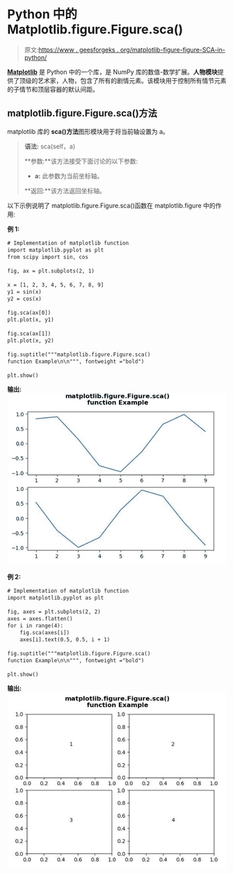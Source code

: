 # Python 中的 Matplotlib.figure.Figure.sca()

> 原文:[https://www . geesforgeks . org/matplotlib-figure-figure-SCA-in-python/](https://www.geeksforgeeks.org/matplotlib-figure-figure-sca-in-python/)

[**Matplotlib**](https://www.geeksforgeeks.org/python-introduction-matplotlib/) 是 Python 中的一个库，是 NumPy 库的数值-数学扩展。**人物模块**提供了顶级的艺术家，人物，包含了所有的剧情元素。该模块用于控制所有情节元素的子情节和顶层容器的默认间距。

## matplotlib.figure.Figure.sca()方法

matplotlib 库的 **sca()方法**图形模块用于将当前轴设置为 a。

> **语法:** sca(self，a)
> 
> **参数:**该方法接受下面讨论的以下参数:
> 
> *   **a:** 此参数为当前坐标轴。
> 
> **返回:**该方法返回坐标轴。

以下示例说明了 matplotlib.figure.Figure.sca()函数在 matplotlib.figure 中的作用:

**例 1:**

```
# Implementation of matplotlib function
import matplotlib.pyplot as plt
from scipy import sin, cos

fig, ax = plt.subplots(2, 1)

x = [1, 2, 3, 4, 5, 6, 7, 8, 9]
y1 = sin(x)
y2 = cos(x)

fig.sca(ax[0])
plt.plot(x, y1)

fig.sca(ax[1])
plt.plot(x, y2)

fig.suptitle("""matplotlib.figure.Figure.sca()
function Example\n\n""", fontweight ="bold") 

plt.show() 
```

**输出:**
![](img/6ce9cab1ce9dcf3899a44ee36fffeefb.png)

**例 2:**

```
# Implementation of matplotlib function
import matplotlib.pyplot as plt

fig, axes = plt.subplots(2, 2) 
axes = axes.flatten() 
for i in range(4):
    fig.sca(axes[i])
    axes[i].text(0.5, 0.5, i + 1)

fig.suptitle("""matplotlib.figure.Figure.sca()
function Example\n\n""", fontweight ="bold") 

plt.show()  
```

**输出:**
![](img/0661f9fa9335dbc2360465f976feb28e.png)